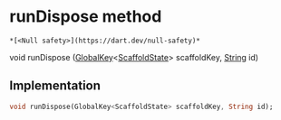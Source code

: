 


# runDispose method




    *[<Null safety>](https://dart.dev/null-safety)*




void runDispose
([GlobalKey](https://api.flutter.dev/flutter/widgets/GlobalKey-class.html)&lt;[ScaffoldState](https://api.flutter.dev/flutter/material/ScaffoldState-class.html)> scaffoldKey, [String](https://api.flutter.dev/flutter/dart-core/String-class.html) id)








## Implementation

```dart
void runDispose(GlobalKey<ScaffoldState> scaffoldKey, String id);
```








